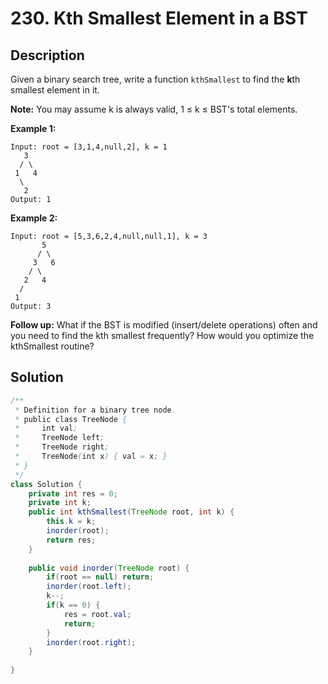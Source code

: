 # 230. Kth Smallest Element in a BST

## Description

Given a binary search tree, write a function `kthSmallest` to find the **k**th smallest element in it.

**Note:** 
You may assume k is always valid, 1 ≤ k ≤ BST's total elements.

**Example 1:**

```
Input: root = [3,1,4,null,2], k = 1
   3
  / \
 1   4
  \
   2
Output: 1
```

**Example 2:**

```
Input: root = [5,3,6,2,4,null,null,1], k = 3
       5
      / \
     3   6
    / \
   2   4
  /
 1
Output: 3
```

**Follow up:**
What if the BST is modified (insert/delete operations) often and you need to find the kth smallest frequently? How would you optimize the kthSmallest routine?



## Solution

```java
/**
 * Definition for a binary tree node.
 * public class TreeNode {
 *     int val;
 *     TreeNode left;
 *     TreeNode right;
 *     TreeNode(int x) { val = x; }
 * }
 */
class Solution {
    private int res = 0;
    private int k;
    public int kthSmallest(TreeNode root, int k) {
        this.k = k;
        inorder(root);
        return res;
    }
    
    public void inorder(TreeNode root) {
        if(root == null) return;
        inorder(root.left);
        k--;
        if(k == 0) {
            res = root.val;
            return;
        }
        inorder(root.right);
    }
    
}
```

